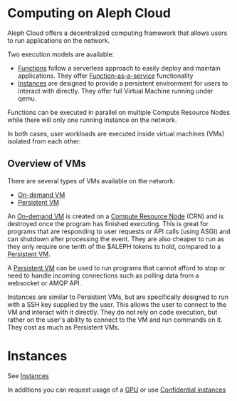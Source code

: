 # Computing on Aleph Cloud

Aleph Cloud offers a decentralized computing framework that allows users to run
applications on the network.

Two execution models are available:

 - [Functions](/devhub/compute-resources/functions/) follow a serverless 
   approach to easily deploy and maintain applications. They offer [Function-as-a-service](https://en.wikipedia.org/wiki/Function_as_a_service) functionality
 - [Instances](/devhub/compute-resources/standard-instances/) are designed to 
   provide a persistent environment for users to interact with directly. They offer full Virtual Machine running under qemu.

Functions can be executed in parallel on multiple Compute Resource Nodes while there will only one running instance on the network.  

In both cases, user workloads are executed inside virtual machines (VMs)
isolated from each other.

## Overview of VMs

There are several types of VMs available on the network:

- [On-demand VM](#on-demand-execution)
- [Persistent VM](#persistent-execution)

An [On-demand VM](#on-demand-execution) is created on a [Compute Resource Node](/nodes/compute/introduction/)
(CRN) and is destroyed once the program has finished executing. This is great
for programs that are responding to user requests or API calls (using ASGI) and can shutdown
after processing the event. They are also cheaper to run as they only require
one tenth of the $ALEPH tokens to hold, compared to a [Persistent VM](#persistent-execution).

A [Persistent VM](#persistent-execution) can be used to run programs that cannot afford to stop or need
to handle incoming connections such as polling data from a websocket or AMQP API.

Instances are similar to Persistent VMs, but are specifically designed to run with
a SSH key supplied by the user. This allows the user to connect to the VM and
interact with it directly. They do not rely on code execution, but rather on
the user's ability to connect to the VM and run commands on it.
They cost as much as Persistent VMs.

# Instances

See [Instances](/compute-resources/standard-instances/index.md)

In additions you can request usage of a [GPU](/compute-resources/gpu-instances/index.md) or use  [Confidential instances](/compute-resources/confidential-instances/01-confidential-instance-introduction.md) 